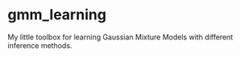 # gmm_learning
My little toolbox for learning Gaussian Mixture Models with different inference methods.

